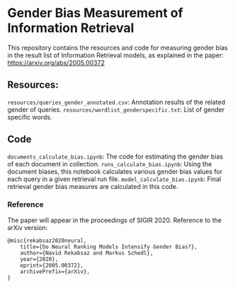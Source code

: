 # Gender Bias Measurement of Information Retrieval
This repository contains the resources and code for measuring gender bias in the result list of Information Retrieval models, as explained in the paper: https://arxiv.org/abs/2005.00372

## Resources:
`resources/queries_gender_annotated.csv`: Annotation results of the related gender of queries.
`resources/wordlist_genderspecific.txt`: List of gender specific words.

## Code
`documents_calculate_bias.ipynb`: The code for estimating the gender bias of each document in collection.
`runs_calculate_bias.ipynb`: Using the document biases, this notebook calculates various gender bias values for each query in a given retrieval run file.
`model_calculate_bias.ipynb`: Final retrieval gender bias measures are calculated in this code.

### Reference
The paper will appear in the proceedings of SIGIR 2020. Reference to the arXiv version:
```
@misc{rekabsaz2020neural,
    title={Do Neural Ranking Models Intensify Gender Bias?},
    author={Navid Rekabsaz and Markus Schedl},
    year={2020},
    eprint={2005.00372},
    archivePrefix={arXiv},
}
```

